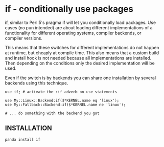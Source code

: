 if - conditionally use packages
==
if, similar to Perl 5's pragma if will let you conditionally load packages.
Use cases (no pun intended)  are about loading different implementations of a functionality
for different operating systems, compiler backends, or compiler versions.

This means that these switches for different implementations do not happen at runtime,
but cheaply at compile time. This also means that a custom build and install hook
is not needed because all implementations are installed. Then depending on the conditions
only the desired implementation will be used.

Even if the switch is by backends you can share one installation by several backends using
this technique.

```perl6
use if; # activate the :if adverb on use statements

use My::Linux::Backend:if($*KERNEL.name eq 'linux');
use My::Fallback::Backend:if($*KERNEL.name ne 'linux');

# ... do something with the backend you got
```
INSTALLATION
--
```bash
panda install if
```
